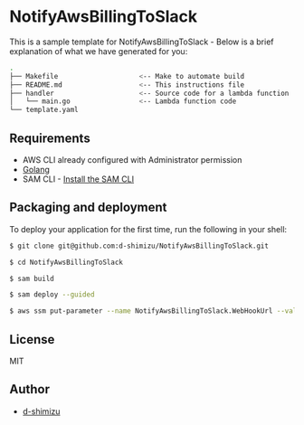 # NotifyAwsBillingToSlack

This is a sample template for NotifyAwsBillingToSlack - Below is a brief explanation of what we have generated for you:

```bash
.
├── Makefile                    <-- Make to automate build
├── README.md                   <-- This instructions file
├── handler                     <-- Source code for a lambda function
│   └── main.go                 <-- Lambda function code
└── template.yaml
```

## Requirements

* AWS CLI already configured with Administrator permission
* [Golang](https://golang.org)
* SAM CLI - [Install the SAM CLI](https://docs.aws.amazon.com/serverless-application-model/latest/developerguide/serverless-sam-cli-install.html)


## Packaging and deployment

To deploy your application for the first time, run the following in your shell:

```bash
$ git clone git@github.com:d-shimizu/NotifyAwsBillingToSlack.git

$ cd NotifyAwsBillingToSlack

$ sam build

$ sam deploy --guided

$ aws ssm put-parameter --name NotifyAwsBillingToSlack.WebHookUrl --value 'https://hooks.slack.com/services/********/********/************************' --type SecureString
```

## License

MIT

## Author

* [d-shimizu](https://github.com/d-shimizu)


